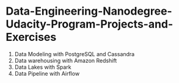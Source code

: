 # Data-Engineering-Nanodegree-Udacity-Program-Projects-and-Exercises 

1. Data Modeling with PostgreSQL and Cassandra 
2. Data warehousing with Amazon Redshift
3. Data Lakes with Spark
4. Data Pipeline with Airflow


